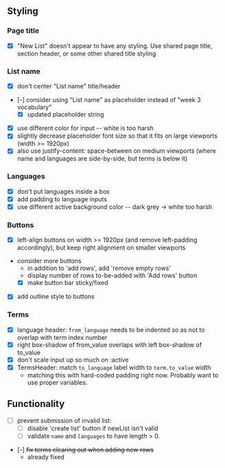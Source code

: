 ## Styling

### Page title

-  [x] "New List" doesn't appear to have any styling. Use shared page title, section
       header, or some other shared title styling

### List name

-  [x] don't center "List name" title/header
-  [-] consider using "List name" as placeholder instead of "week 3 vocabulary"
   -  [x] updated placeholder string
-  [x] use different color for input -- white is too harsh
-  [x] slightly decrease placeholder font size so that it fits on large
       viewports (width >= 1920px)
-  [x] also use justify-content: space-between on medium viewports (where name
       and languages are side-by-side, but terms is below it)

### Languages

-  [x] don't put languages inside a box
-  [x] add padding to language inputs
-  [x] use different active background color -- dark grey -> white too harsh

### Buttons

-  [x] left-align buttons on width >= 1920px (and remove left-padding
       accordingly), but keep right alignment on smaller viewports
-  consider more buttons
   -  in addition to 'add rows', add 'remove empty rows'
   -  display number of rows to-be-added with 'Add rows' button
   -  [x] make button bar sticky/fixed
-  [x] add outline style to buttons

### Terms

-  [x] language header: `from_language` needs to be indented so as not to overlap
       with term index number
-  [x] right box-shadow of from_value overlaps with left box-shadow of to_value
-  [x] don't scale input up so much on :active
-  [x] TermsHeader: match `to_language` label width to `term.to_value` width
   -  matching this with hard-coded padding right now. Probably want to use
      proper variables.

## Functionality

-  [ ] prevent submission of invalid list:
   -  [ ] disable 'create list' button if newList isn't valid
   -  [ ] validate `name` and `languages` to have length > 0.
-  [-] ~~fix terms clearing out when adding new rows~~
   -  already fixed
